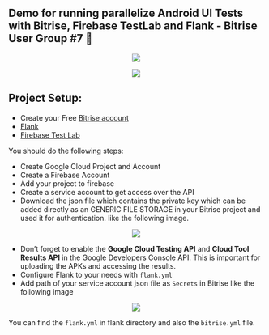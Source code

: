 ## Demo for running parallelize Android UI Tests with Bitrise, Firebase TestLab and Flank - Bitrise User Group #7 :rocket:

<p align="center">
<img src="https://github.com/moatazeldebsy/parallelize-android-UI-Tests/blob/main/1.png">
</p>

<p align="center">
<img src="https://github.com/moatazeldebsy/parallelize-android-UI-Tests/blob/main/2.png">
</p>

## Project Setup:
- Create your Free [Bitrise account](https://app.bitrise.io/referral/27c9a409fb484d6b)
- [Flank](https://github.com/Flank/flank/)
- [Firebase Test Lab](https://firebase.google.com/docs/test-lab)

You should do the following steps:
- Create Google Cloud Project and Account
- Create a Firebase Account
- Add your project to firebase
- Create a service account to get access over the API
- Download the json file which contains the private key which can be added directly as an GENERIC FILE STORAGE in your Bitrise project and used it for authentication. like the following image. 

<p align="center">
<img src="https://github.com/moatazeldebsy/parallelize-android-UI-Tests/blob/main/4.png">
</p>

- Don’t forget to enable the **Google Cloud Testing API** and **Cloud Tool Results API** in the Google Developers Console API. This is important for uploading the APKs and accessing the results.
- Configure Flank to your needs with `flank.yml`
- Add path of your service account json file as `Secrets` in Bitrise like the following image

<p align="center">
<img src="https://github.com/moatazeldebsy/parallelize-android-UI-Tests/blob/main/3.png">
</p>

You can find the `flank.yml` in flank directory and also the `bitrise.yml` file. 
